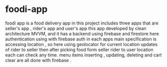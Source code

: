# foodi-app
foodi app is a food delivery app
in this project includes three apps that are seller's app , rider's app and user's app
this app developed by clean architecture MVVM, and it has a backend using firebase and firestore
here authentication using with firebase auth in each apps
main specification is accessing location , so here using geolocator for current location updates of rider to seller then after picking food form seller rider to user location each can check any time.
menu items inserting , updating, deleting and cart clear are all done with firebase .
